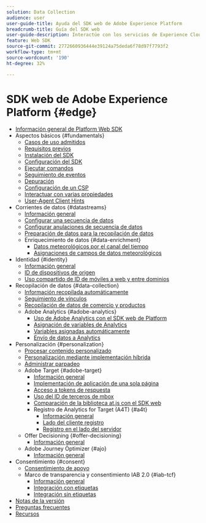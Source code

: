 ```yaml
---
solution: Data Collection
audience: user
user-guide-title: Ayuda del SDK web de Adobe Experience Platform
breadcrumb-title: Guía del SDK web
user-guide-description: Interactúe con los servicios de Experience Cloud a través de la red perimetral.
feature: Web SDK
source-git-commit: 2772660936444e39124a75deda6f78d97f7793f2
workflow-type: tm+mt
source-wordcount: '190'
ht-degree: 32%

---
```



# SDK web de Adobe Experience Platform {#edge}

* [Información general de Platform Web SDK](home.md)
* Aspectos básicos {#fundamentals}
   * [Casos de uso admitidos](fundamentals/supported-use-cases.md)
   * [Requisitos previos](fundamentals/prerequisite.md)
   * [Instalación del SDK](fundamentals/installing-the-sdk.md)
   * [Configuración del SDK](fundamentals/configuring-the-sdk.md)
   * [Ejecutar comandos](fundamentals/executing-commands.md)
   * [Seguimiento de eventos](fundamentals/tracking-events.md)
   * [Depuración](fundamentals/debugging.md)
   * [Configuración de un CSP](fundamentals/configuring-a-csp.md)
   * [Interactuar con varias propiedades](fundamentals/interacting-with-multiple-properties.md)
   * [User-Agent Client Hints](fundamentals/user-agent-client-hints.md)
* Corrientes de datos {#datastreams}
   * [Información general](./datastreams/overview.md)
   * [Configurar una secuencia de datos](./datastreams/configure.md)
   * [Configurar anulaciones de secuencia de datos](./datastreams/overrides.md)
   * [Preparación de datos para la recopilación de datos](./datastreams/data-prep.md)
   * Enriquecimiento de datos {#data-enrichment}
      * [Datos meteorológicos por el canal del tiempo](./datastreams/data-enrichment/weather.md)
      * [Asignaciones de campos de datos meteorológicos](./datastreams/data-enrichment/weather-reference.md)
* Identidad {#identity}
   * [Información general](identity/overview.md)
   * [ID de dispositivos de origen](identity/first-party-device-ids.md)
   * [Uso compartido de ID de móviles a web y entre dominios](identity/id-sharing.md)
* Recopilación de datos {#data-collection}
   * [Información recopilada automáticamente](data-collection/automatic-information.md)
   * [Seguimiento de vínculos](data-collection/track-links.md)
   * [Recopilación de datos de comercio y productos](data-collection/collect-commerce-data.md)
   * Adobe Analytics {#adobe-analytics}
      * [Uso de Adobe Analytics con el SDK web de Platform](data-collection/adobe-analytics/analytics-overview.md)
      * [Asignación de variables de Analytics](data-collection/adobe-analytics/manually-mapping-variables.md)
      * [Variables asignadas automáticamente](data-collection/adobe-analytics/automatically-mapped-vars.md)
      * [Envío de datos a Analytics](data-collection/adobe-analytics/sending-data-to-analytics.md)
* Personalización {#personalization}
   * [Procesar contenido personalizado](personalization/rendering-personalization-content.md)
   * [Personalización mediante implementación híbrida](personalization/hybrid-personalization.md)
   * [Administrar parpadeo](personalization/manage-flicker.md)
   * Adobe Target {#adobe-target}
      * [Información general](personalization/adobe-target/target-overview.md)
      * [Implementación de aplicación de una sola página](personalization/adobe-target/spa-implementation.md)
      * [Acceso a tokens de respuesta](personalization/adobe-target/accessing-response-tokens.md)
      * [Uso del ID de terceros de mbox](personalization/adobe-target/using-mbox-3rdpartyid.md)
      * [Comparación de la biblioteca at.js con el SDK web](personalization/adobe-target/web-sdk-atjs-comparison.md)
      * Registro de Analytics for Target (A4T) {#a4t}
         * [Información general ](personalization/adobe-target/analytics-logging/overview.md)
         * [Lado del cliente registro](personalization/adobe-target/analytics-logging/client-side.md)
         * [Registro en el lado del servidor](personalization/adobe-target/analytics-logging/server-side.md)
   * Offer Decisioning {#offer-decisioning}
      * [Información general](personalization/offer-decisioning/offer-decisioning-overview.md)
   * Adobe Journey Optimizer {#ajo}
      * [Información general](personalization/ajo/overview.md)
* Consentimiento {#consent}
   * [Consentimiento de apoyo](consent/supporting-consent.md)
   * Marco de transparencia y consentimiento IAB 2.0 {#iab-tcf}
      * [Información general](consent/iab-tcf/overview.md)
      * [Integración con etiquetas](consent/iab-tcf/with-launch.md)
      * [Integración sin etiquetas](consent/iab-tcf/without-launch.md)
* [Notas de la versión](release-notes.md)
* [Preguntas frecuentes](web-sdk-faq.md)
* [Recursos](resources.md)
